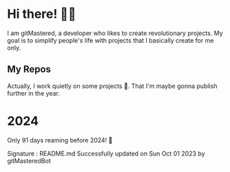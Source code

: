 
# Hi there! 🙋‍♂️
I am gitMastered, a developer who likes to create revolutionary projects.
My goal is to simplify people's life with projects that I basically create for me only.

## My Repos
Actually, I work quietly on some projects 👀. That I'm maybe gonna publish further in the year.

# 2024
Only 91 days reaming before 2024! 🙌

Signature : README.md Successfully updated on Sun Oct 01 2023 by gitMasteredBot

